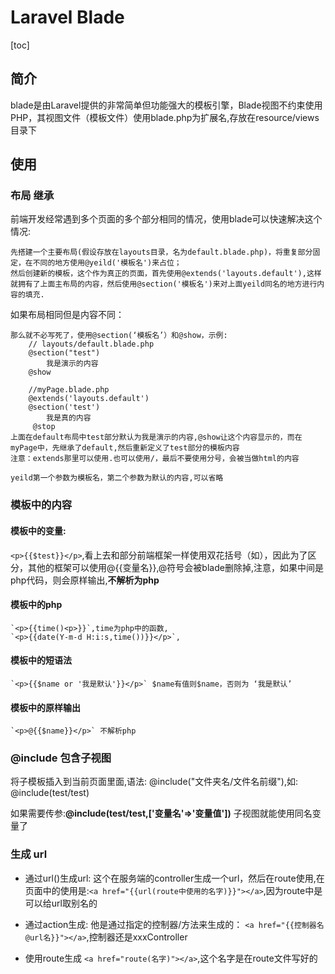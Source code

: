 # Laravel Blade

[toc]

## 简介

blade是由Laravel提供的非常简单但功能强大的模板引擎，Blade视图不约束使用PHP，其视图文件（模板文件）使用blade.php为扩展名,存放在resource/views目录下

## 使用

### 布局 继承

前端开发经常遇到多个页面的多个部分相同的情况，使用blade可以快速解决这个情况:

    先搭建一个主要布局(假设存放在layouts目录，名为default.blade.php)，将重复部分固定，在不同的地方使用@yeild('模板名')来占位；
    然后创建新的模板，这个作为真正的页面，首先使用@extends('layouts.default'),这样就拥有了上面主布局的内容，然后使用@section('模板名')来对上面yeild同名的地方进行内容的填充.

如果布局相同但是内容不同：

    那么就不必写死了，使用@section(‘模板名’）和@show，示例:
        // layouts/default.blade.php
        @section("test")
            我是演示的内容
        @show

        //myPage.blade.php
        @extends('layouts.default')  
        @section('test')
            我是真的内容
         @stop
    上面在default布局中test部分默认为我是演示的内容,@show让这个内容显示的，而在myPage中，先继承了default,然后重新定义了test部分的模板内容
    注意：extends那里可以使用.也可以使用/，最后不要使用分号，会被当做html的内容

    yeild第一个参数为模板名，第二个参数为默认的内容,可以省略

### 模板中的内容

#### 模板中的变量:

 `<p>{{$test}}</p>`,看上去和部分前端框架一样使用双花括号（如），因此为了区分，其他的框架可以使用@{{变量名}},@符号会被blade删除掉,注意，如果中间是php代码，则会原样输出,**不解析为php**

#### 模板中的php

    `<p>{{time()<p>}}`,time为php中的函数,
    `<p>{{date(Y-m-d H:i:s,time())}}</p>`,

#### 模板中的短语法

    `<p>{{$name or '我是默认'}}</p>` $name有值则$name，否则为 ‘我是默认’

#### 模板中的原样输出

    `<p>@{{$name}}</p>` 不解析php

### @include 包含子视图

将子模板插入到当前页面里面,语法: @include("文件夹名/文件名前缀"),如: @include(test/test)

如果需要传参:**@include(test/test,['变量名'=>'变量值'])**
子视图就能使用同名变量了

### 生成 url

* 通过url()生成url:
    这个在服务端的controller生成一个url，然后在route使用,在页面中的使用是:`<a href="{{url(route中使用的名字)}}"></a>`,因为route中是可以给url取别名的

* 通过action生成:
    他是通过指定的控制器/方法来生成的：
        `<a href="{{控制器名@url名}}"></a>`,控制器还是xxxController

* 使用route生成
  `<a href="route(名字)"></a>`,这个名字是在route文件写好的
